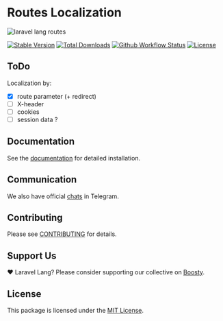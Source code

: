 # Routes Localization

![laravel lang routes](https://preview.dragon-code.pro/laravel-lang/routes-localization.svg?brand=laravel&mode=dark)

[![Stable Version][badge_stable]][link_packagist]
[![Total Downloads][badge_downloads]][link_packagist]
[![Github Workflow Status][badge_build]][link_build]
[![License][badge_license]](https://laravel-lang.com/license.html)

## ToDo

Localization by:

- [x] route parameter (+ redirect)
- [ ] X-header
- [ ] cookies
- [ ] session data ?

## Documentation

See the [documentation](https://laravel-lang.com/packages-routes.html) for detailed installation.

## Communication

We also have official [chats](https://t.me/addlist/l0XGtvEIBiljMTMy) in Telegram.

## Contributing

Please see [CONTRIBUTING](https://laravel-lang.com/contributions.html) for details.

## Support Us

❤️ Laravel Lang? Please consider supporting our collective on [Boosty](https://boosty.to/laravel-lang).

## License

This package is licensed under the [MIT License](https://laravel-lang.com/license.html).


[badge_build]:          https://img.shields.io/github/actions/workflow/status/laravel-lang/routes/tests.yml?branch=main&style=flat-square

[badge_downloads]:      https://img.shields.io/packagist/dt/laravel-lang/routes.svg?style=flat-square

[badge_license]:        https://img.shields.io/packagist/l/laravel-lang/routes.svg?style=flat-square

[badge_stable]:         https://img.shields.io/github/v/release/laravel-lang/routes?label=stable&style=flat-square

[link_build]:           https://github.com/laravel-lang/routes/actions

[link_packagist]:       https://packagist.org/packages/laravel-lang/routes
